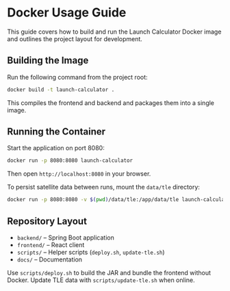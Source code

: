 # Docker Usage Guide

This guide covers how to build and run the Launch Calculator Docker image and outlines the project layout for development.

## Building the Image

Run the following command from the project root:
```bash
docker build -t launch-calculator .
```
This compiles the frontend and backend and packages them into a single image.

## Running the Container

Start the application on port 8080:
```bash
docker run -p 8080:8080 launch-calculator
```
Then open `http://localhost:8080` in your browser.

To persist satellite data between runs, mount the `data/tle` directory:
```bash
docker run -p 8080:8080 -v $(pwd)/data/tle:/app/data/tle launch-calculator
```

## Repository Layout

- `backend/`   – Spring Boot application
- `frontend/`  – React client
- `scripts/`   – Helper scripts (`deploy.sh`, `update-tle.sh`)
- `docs/`      – Documentation

Use `scripts/deploy.sh` to build the JAR and bundle the frontend without Docker.
Update TLE data with `scripts/update-tle.sh` when online.

